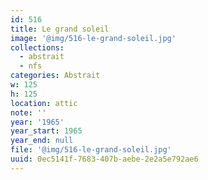 ```yaml
---
id: 516
title: Le grand soleil
image: '@img/516-le-grand-soleil.jpg'
collections:
  - abstrait
  - nfs
categories: Abstrait
w: 125
h: 125
location: attic
note: ''
year: '1965'
year_start: 1965
year_end: null
file: '@img/516-le-grand-soleil.jpg'
uuid: 0ec5141f-7683-407b-aebe-2e2a5e792ae6
---
```


